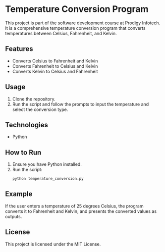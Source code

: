 # Temperature Conversion Program

This project is part of the software development course at Prodigy Infotech. It is a comprehensive temperature conversion program that converts temperatures between Celsius, Fahrenheit, and Kelvin.

## Features

- Converts Celsius to Fahrenheit and Kelvin
- Converts Fahrenheit to Celsius and Kelvin
- Converts Kelvin to Celsius and Fahrenheit

## Usage

1. Clone the repository.
2. Run the script and follow the prompts to input the temperature and select the conversion type.

## Technologies

- Python

## How to Run

1. Ensure you have Python installed.
2. Run the script:
    ```bash
    python temperature_conversion.py
    ```

## Example

If the user enters a temperature of 25 degrees Celsius, the program converts it to Fahrenheit and Kelvin, and presents the converted values as outputs.

## License

This project is licensed under the MIT License.

